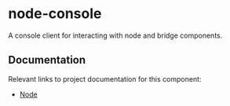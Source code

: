 # node-console

A console client for interacting with node and bridge components.

## Documentation

Relevant links to project documentation for this component:

* [Node](../../doc/Node.md)
